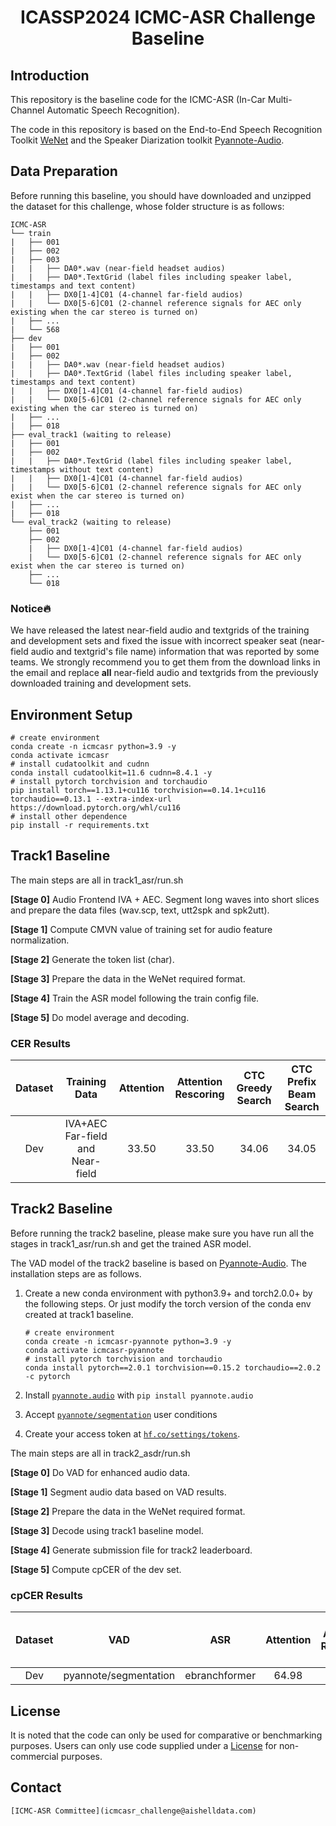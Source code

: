 <h1 align="center">ICASSP2024 ICMC-ASR Challenge Baseline</h1>

## Introduction

This repository is the baseline code for the ICMC-ASR (In-Car Multi-Channel Automatic Speech Recognition).

The code in this repository is based on the End-to-End Speech Recognition Toolkit [WeNet](https://github.com/wenet-e2e/wenet) and the Speaker Diarization toolkit [Pyannote-Audio](https://github.com/pyannote/pyannote-audio).

## Data Preparation

Before running this baseline, you should have downloaded and unzipped the dataset for this challenge, whose folder structure is as follows:

```Shell
ICMC-ASR
└── train
|   ├── 001
|   ├── 002
|   ├── 003
|   |   ├── DA0*.wav (near-field headset audios)
|   |   ├── DA0*.TextGrid (label files including speaker label, timestamps and text content)
|   |   ├── DX0[1-4]C01 (4-channel far-field audios)
|   |   └── DX0[5-6]C01 (2-channel reference signals for AEC only existing when the car stereo is turned on)
|   ├── ...
|   └── 568
├── dev
|   ├── 001
|   ├── 002
|   |   ├── DA0*.wav (near-field headset audios)
|   |   ├── DA0*.TextGrid (label files including speaker label, timestamps and text content)
|   |   ├── DX0[1-4]C01 (4-channel far-field audios)
|   |   └── DX0[5-6]C01 (2-channel reference signals for AEC only existing when the car stereo is turned on)
|   ├── ...
|   ├── 018
├── eval_track1 (waiting to release)
|   ├── 001
|   ├── 002
|   |   ├── DA0*.TextGrid (label files including speaker label, timestamps without text content)
|   |   ├── DX0[1-4]C01 (4-channel far-field audios)
|   |   └── DX0[5-6]C01 (2-channel reference signals for AEC only exist when the car stereo is turned on)
|   ├── ...
|   ├── 018
└── eval_track2 (waiting to release)
    ├── 001
    ├── 002
    |   ├── DX0[1-4]C01 (4-channel far-field audios)
    |   └── DX0[5-6]C01 (2-channel reference signals for AEC only exist when the car stereo is turned on)
    ├── ...
    └── 018
```

### Notice:fire: 

We have released the latest near-field audio and textgrids of the training and development sets and fixed the issue with incorrect speaker seat (near-field audio and textgrid's file name) information that was reported by some teams. We strongly recommend you to get them from the download links in the email and replace **all** near-field audio and textgrids from the previously downloaded training and development sets.

## Environment Setup

```Shell
# create environment
conda create -n icmcasr python=3.9 -y
conda activate icmcasr
# install cudatoolkit and cudnn
conda install cudatoolkit=11.6 cudnn=8.4.1 -y
# install pytorch torchvision and torchaudio
pip install torch==1.13.1+cu116 torchvision==0.14.1+cu116 torchaudio==0.13.1 --extra-index-url https://download.pytorch.org/whl/cu116
# install other dependence
pip install -r requirements.txt
```

## Track1 Baseline

The main steps are all in track1_asr/run.sh

**[Stage 0]** Audio Frontend IVA + AEC. Segment long waves into short slices and prepare the data files (wav.scp, text, utt2spk and spk2utt).

**[Stage 1]** Compute CMVN value of training set for audio feature normalization.

**[Stage 2]** Generate the token list (char).

**[Stage 3]** Prepare the data in the WeNet required format.

**[Stage 4]** Train the ASR model following the train config file.

**[Stage 5]** Do model average and decoding.

### CER Results

| Dataset |          Training Data           | Attention | Attention Rescoring | CTC Greedy Search | CTC Prefix Beam Search |
| :-----: | :------------------------------: | :-------: | :-----------------: | :---------------: | :--------------------: |
|   Dev   | IVA+AEC Far-field and Near-field |   33.50   |        33.50        |       34.06       |         34.05          |

## Track2  Baseline

Before running the track2 baseline, please make sure you have run all the stages in track1_asr/run.sh and get the trained ASR model.

The VAD model of the track2 baseline is based on [Pyannote-Audio](https://github.com/pyannote/pyannote-audio). The installation steps are as follows.

1. Create a new conda environment with python3.9+ and torch2.0.0+ by the following steps. Or just modify the torch version of the conda env created at track1 baseline.

   ```shell
   # create environment
   conda create -n icmcasr-pyannote python=3.9 -y
   conda activate icmcasr-pyannote
   # install pytorch torchvision and torchaudio
   conda install pytorch==2.0.1 torchvision==0.15.2 torchaudio==2.0.2 -c pytorch
   ```

2. Install [`pyannote.audio`](https://github.com/pyannote/pyannote-audio) with `pip install pyannote.audio`

3. Accept [`pyannote/segmentation`](https://hf.co/pyannote/segmentation) user conditions

4. Create your access token at [`hf.co/settings/tokens`](https://hf.co/settings/tokens).

The main steps are all in track2_asdr/run.sh

**[Stage 0]** Do VAD for enhanced audio data.

**[Stage 1]** Segment audio data based on VAD results.

**[Stage 2]** Prepare the data in the WeNet required format.

**[Stage 3]** Decode using track1 baseline model.

**[Stage 4]** Generate submission file for track2 leaderboard.

**[Stage 5]** Compute cpCER of the dev set.

### cpCER Results

| Dataset |          VAD          |      ASR      | Attention | Attention Rescoring | CTC Greedy Search | CTC Prefix Beam Search |
| :-----: | :-------------------: | :-----------: | :-------: | :-----------------: | :---------------: | :--------------------: |
|   Dev   | pyannote/segmentation | ebranchformer |   64.98   |        64.26        |       64.75       |         64.79          |

## License

It is noted that the code can only be used for comparative or benchmarking purposes. Users can only use code supplied under a [License](./LICENSE) for non-commercial purposes.

## Contact

```
[ICMC-ASR Committee](icmcasr_challenge@aishelldata.com)
```
